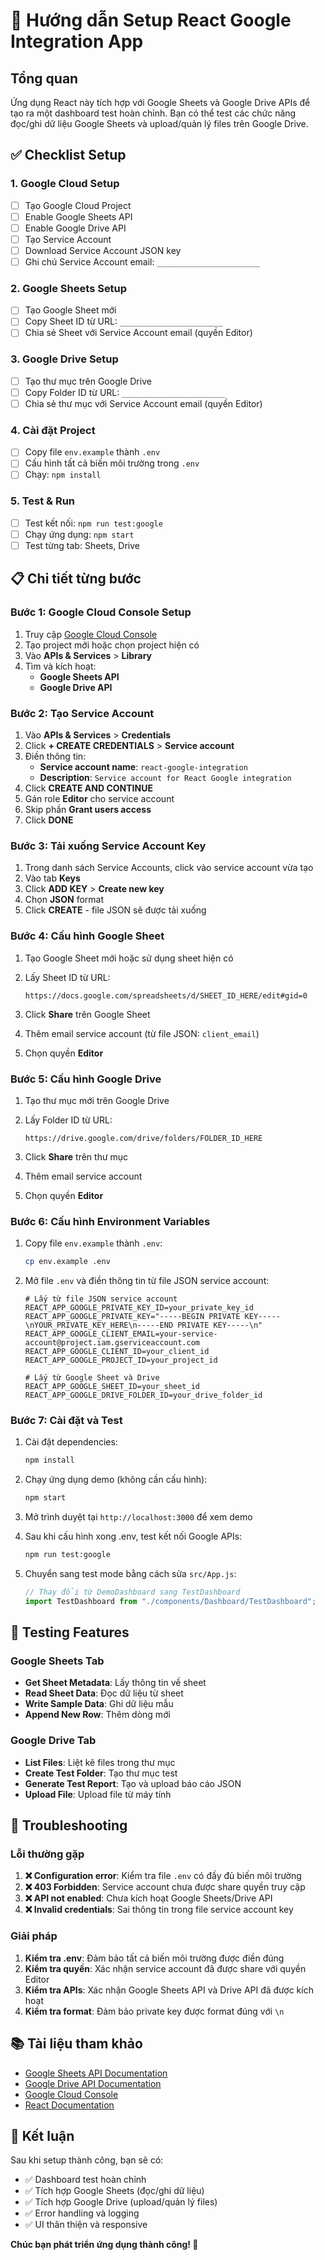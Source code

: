 # 🚀 Hướng dẫn Setup React Google Integration App

## Tổng quan

Ứng dụng React này tích hợp với Google Sheets và Google Drive APIs để tạo ra một dashboard test hoàn chỉnh. Bạn có thể test các chức năng đọc/ghi dữ liệu Google Sheets và upload/quản lý files trên Google Drive.

## ✅ Checklist Setup

### 1. Google Cloud Setup

- [ ] Tạo Google Cloud Project
- [ ] Enable Google Sheets API
- [ ] Enable Google Drive API
- [ ] Tạo Service Account
- [ ] Download Service Account JSON key
- [ ] Ghi chú Service Account email: `_______________________`

### 2. Google Sheets Setup

- [ ] Tạo Google Sheet mới
- [ ] Copy Sheet ID từ URL: `_______________________`
- [ ] Chia sẻ Sheet với Service Account email (quyền Editor)

### 3. Google Drive Setup

- [ ] Tạo thư mục trên Google Drive
- [ ] Copy Folder ID từ URL: `_______________________`
- [ ] Chia sẻ thư mục với Service Account email (quyền Editor)

### 4. Cài đặt Project

- [ ] Copy file `env.example` thành `.env`
- [ ] Cấu hình tất cả biến môi trường trong `.env`
- [ ] Chạy: `npm install`

### 5. Test & Run

- [ ] Test kết nối: `npm run test:google`
- [ ] Chạy ứng dụng: `npm start`
- [ ] Test từng tab: Sheets, Drive

## 📋 Chi tiết từng bước

### Bước 1: Google Cloud Console Setup

1. Truy cập [Google Cloud Console](https://console.cloud.google.com/)
2. Tạo project mới hoặc chọn project hiện có
3. Vào **APIs & Services** > **Library**
4. Tìm và kích hoạt:
   - **Google Sheets API**
   - **Google Drive API**

### Bước 2: Tạo Service Account

1. Vào **APIs & Services** > **Credentials**
2. Click **+ CREATE CREDENTIALS** > **Service account**
3. Điền thông tin:
   - **Service account name**: `react-google-integration`
   - **Description**: `Service account for React Google integration`
4. Click **CREATE AND CONTINUE**
5. Gán role **Editor** cho service account
6. Skip phần **Grant users access**
7. Click **DONE**

### Bước 3: Tải xuống Service Account Key

1. Trong danh sách Service Accounts, click vào service account vừa tạo
2. Vào tab **Keys**
3. Click **ADD KEY** > **Create new key**
4. Chọn **JSON** format
5. Click **CREATE** - file JSON sẽ được tải xuống

### Bước 4: Cấu hình Google Sheet

1. Tạo Google Sheet mới hoặc sử dụng sheet hiện có
2. Lấy Sheet ID từ URL:

   ```
   https://docs.google.com/spreadsheets/d/SHEET_ID_HERE/edit#gid=0
   ```

3. Click **Share** trên Google Sheet
4. Thêm email service account (từ file JSON: `client_email`)
5. Chọn quyền **Editor**

### Bước 5: Cấu hình Google Drive

1. Tạo thư mục mới trên Google Drive
2. Lấy Folder ID từ URL:

   ```
   https://drive.google.com/drive/folders/FOLDER_ID_HERE
   ```

3. Click **Share** trên thư mục
4. Thêm email service account
5. Chọn quyền **Editor**

### Bước 6: Cấu hình Environment Variables

1. Copy file `env.example` thành `.env`:

   ```bash
   cp env.example .env
   ```

2. Mở file `.env` và điền thông tin từ file JSON service account:

   ```env
   # Lấy từ file JSON service account
   REACT_APP_GOOGLE_PRIVATE_KEY_ID=your_private_key_id
   REACT_APP_GOOGLE_PRIVATE_KEY="-----BEGIN PRIVATE KEY-----\nYOUR_PRIVATE_KEY_HERE\n-----END PRIVATE KEY-----\n"
   REACT_APP_GOOGLE_CLIENT_EMAIL=your-service-account@project.iam.gserviceaccount.com
   REACT_APP_GOOGLE_CLIENT_ID=your_client_id
   REACT_APP_GOOGLE_PROJECT_ID=your_project_id

   # Lấy từ Google Sheet và Drive
   REACT_APP_GOOGLE_SHEET_ID=your_sheet_id
   REACT_APP_GOOGLE_DRIVE_FOLDER_ID=your_drive_folder_id
   ```

### Bước 7: Cài đặt và Test

1. Cài đặt dependencies:

   ```bash
   npm install
   ```

2. Chạy ứng dụng demo (không cần cấu hình):

   ```bash
   npm start
   ```

3. Mở trình duyệt tại `http://localhost:3000` để xem demo

4. Sau khi cấu hình xong .env, test kết nối Google APIs:

   ```bash
   npm run test:google
   ```

5. Chuyển sang test mode bằng cách sửa `src/App.js`:

   ```javascript
   // Thay đổi từ DemoDashboard sang TestDashboard
   import TestDashboard from "./components/Dashboard/TestDashboard";
   ```

## 🧪 Testing Features

### Google Sheets Tab

- **Get Sheet Metadata**: Lấy thông tin về sheet
- **Read Sheet Data**: Đọc dữ liệu từ sheet
- **Write Sample Data**: Ghi dữ liệu mẫu
- **Append New Row**: Thêm dòng mới

### Google Drive Tab

- **List Files**: Liệt kê files trong thư mục
- **Create Test Folder**: Tạo thư mục test
- **Generate Test Report**: Tạo và upload báo cáo JSON
- **Upload File**: Upload file từ máy tính

## 🔧 Troubleshooting

### Lỗi thường gặp

1. **❌ Configuration error**: Kiểm tra file `.env` có đầy đủ biến môi trường
2. **❌ 403 Forbidden**: Service account chưa được share quyền truy cập
3. **❌ API not enabled**: Chưa kích hoạt Google Sheets/Drive API
4. **❌ Invalid credentials**: Sai thông tin trong file service account key

### Giải pháp

1. **Kiểm tra .env**: Đảm bảo tất cả biến môi trường được điền đúng
2. **Kiểm tra quyền**: Xác nhận service account đã được share với quyền Editor
3. **Kiểm tra APIs**: Xác nhận Google Sheets API và Drive API đã được kích hoạt
4. **Kiểm tra format**: Đảm bảo private key được format đúng với `\n`

## 📚 Tài liệu tham khảo

- [Google Sheets API Documentation](https://developers.google.com/sheets/api)
- [Google Drive API Documentation](https://developers.google.com/drive/api)
- [Google Cloud Console](https://console.cloud.google.com/)
- [React Documentation](https://reactjs.org/docs)

## 🎉 Kết luận

Sau khi setup thành công, bạn sẽ có:

- ✅ Dashboard test hoàn chỉnh
- ✅ Tích hợp Google Sheets (đọc/ghi dữ liệu)
- ✅ Tích hợp Google Drive (upload/quản lý files)
- ✅ Error handling và logging
- ✅ UI thân thiện và responsive

**Chúc bạn phát triển ứng dụng thành công! 🚀**
